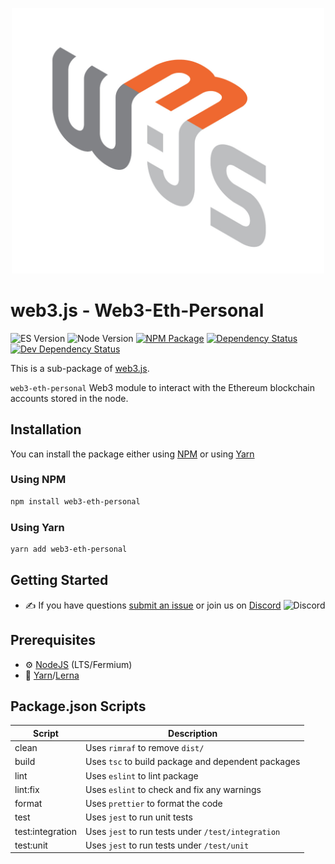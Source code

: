 <p align="center">
  <img src="assets/logo/web3js.jpg" width="500" alt="web3.js" />
</p>

# web3.js - Web3-Eth-Personal

![ES Version](https://img.shields.io/badge/ES-2020-yellow)
![Node Version](https://img.shields.io/badge/node-14.x-green)
[![NPM Package][npm-image]][npm-url]
[![Dependency Status][deps-image]][deps-url]
[![Dev Dependency Status][deps-dev-image]][deps-dev-url]

This is a sub-package of [web3.js][repo].

`web3-eth-personal` Web3 module to interact with the Ethereum blockchain accounts stored in the node.

## Installation

You can install the package either using [NPM](https://www.npmjs.com/package/web3-eth-personal) or using [Yarn](https://yarnpkg.com/package/web3-eth-personal)

### Using NPM

```bash
npm install web3-eth-personal
```

### Using Yarn

```bash
yarn add web3-eth-personal
```

## Getting Started

-   :writing_hand: If you have questions [submit an issue](https://github.com/ChainSafe/web3.js/issues/new) or join us on [Discord](https://discord.gg/yjyvFRP)
    ![Discord](https://img.shields.io/discord/593655374469660673.svg?label=Discord&logo=discord)

## Prerequisites

-   :gear: [NodeJS](https://nodejs.org/) (LTS/Fermium)
-   :toolbox: [Yarn](https://yarnpkg.com/)/[Lerna](https://lerna.js.org/)

## Package.json Scripts

| Script           | Description                                        |
| ---------------- | -------------------------------------------------- |
| clean            | Uses `rimraf` to remove `dist/`                    |
| build            | Uses `tsc` to build package and dependent packages |
| lint             | Uses `eslint` to lint package                      |
| lint:fix         | Uses `eslint` to check and fix any warnings        |
| format           | Uses `prettier` to format the code                 |
| test             | Uses `jest` to run unit tests                      |
| test:integration | Uses `jest` to run tests under `/test/integration` |
| test:unit        | Uses `jest` to run tests under `/test/unit`        |

[docs]: https://docs.web3js.org/
[repo]: https://github.com/web3/web3.js/tree/4.x/packages/web3-eth-personal
[npm-image]: https://img.shields.io/npm/v/web3-eth-personal.svg
[npm-url]: https://npmjs.org/packages/web3-eth-personal
[deps-image]: https://david-dm.org/ethereum/web3.js/4.x/status.svg?path=tools/web3-eth-personal
[deps-url]: https://david-dm.org/ethereum/web3.js/4.x?path=tools/web3-eth-personal
[deps-dev-image]: https://david-dm.org/ethereum/web3.js/4.x/dev-status.svg?path=tools/web3-eth-personal
[deps-dev-url]: https://david-dm.org/ethereum/web3.js/4.x?type=dev&path=tools/web3-eth-personal
